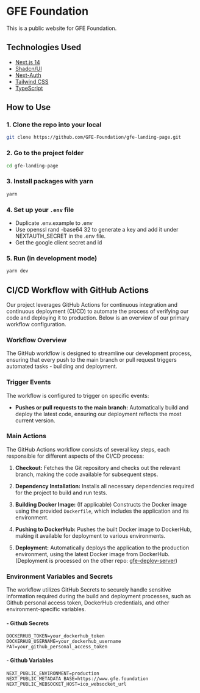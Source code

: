 # GFE Foundation

This is a public website for GFE Foundation.

## Technologies Used

- [Next.js 14](https://nextjs.org/docs/getting-started)
- [Shadcn/UI](https://ui.shadcn.com/)
- [Next-Auth](https://next-auth.js.org/getting-started/example)
- [Tailwind CSS](https://tailwindcss.com/)
- [TypeScript](https://www.typescriptlang.org/)

## How to Use

### 1. Clone the repo into your local

```bash
git clone https://github.com/GFE-Foundation/gfe-landing-page.git
```

### 2. Go to the project folder

```bash
cd gfe-landing-page
```

### 3. Install packages with yarn

```bash
yarn
```

### 4. Set up your `.env` file

- Duplicate .env.example to .env
- Use openssl rand -base64 32 to generate a key and add it under NEXTAUTH_SECRET in the .env file.
- Get the google client secret and id

### 5. Run (in development mode)

```bash
yarn dev
```

## CI/CD Workflow with GitHub Actions

Our project leverages GitHub Actions for continuous integration and continuous deployment (CI/CD) to automate the process of verifying our code and deploying it to production. Below is an overview of our primary workflow configuration.

### Workflow Overview

The GitHub workflow is designed to streamline our development process, ensuring that every push to the main branch or pull request triggers automated tasks - building and deployment.

### Trigger Events

The workflow is configured to trigger on specific events:
- **Pushes or pull requests to the main branch:** Automatically build and deploy the latest code, ensuring our deployment reflects the most current version.

### Main Actions

The GitHub Actions workflow consists of several key steps, each responsible for different aspects of the CI/CD process:

1. **Checkout:** Fetches the Git repository and checks out the relevant branch, making the code available for subsequent steps.

2. **Dependency Installation:** Installs all necessary dependencies required for the project to build and run tests.

3. **Building Docker Image:** (If applicable) Constructs the Docker image using the provided `Dockerfile`, which includes the application and its environment.

4. **Pushing to DockerHub:** Pushes the built Docker image to DockerHub, making it available for deployment to various environments.

6. **Deployment:** Automatically deploys the application to the production environment, using the latest Docker image from DockerHub. (Deployment is processed on the other repo: [gfe-deploy-server](https://github.com/GFE-Foundation/gfe-deploy-server))

### Environment Variables and Secrets

The workflow utilizes GitHub Secrets to securely handle sensitive information required during the build and deployment processes, such as Github personal access token, DockerHub credentials, and other environment-specific variables.

#### - Github Secrets
```properties
DOCKERHUB_TOKEN=your_dockerhub_token
DOCKERHUB_USERNAME=your_dockerhub_username
PAT=your_github_personal_access_token
```

#### - Github Variables
```properties
NEXT_PUBLIC_ENVIRONMENT=production
NEXT_PUBLIC_METADATA_BASE=https://www.gfe.foundation
NEXT_PUBLIC_WEBSOCKET_HOST=ico_websocket_url
```
